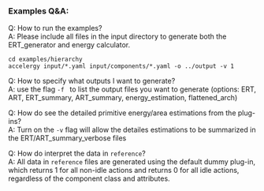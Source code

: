 ### Examples Q&A:  
Q: How to run the examples?   
A: Please include all files in the input directory to generate both the ERT_generator and energy calculator.
```
cd examples/hierarchy
accelergy input/*.yaml input/components/*.yaml -o ../output -v 1
```

Q: How to specify what outputs I want to generate?  
A: use the flag ```-f ``` to list the output files you want to generate 
(options: ERT, ART, ERT_summary, ART_summary, energy_estimation, flattened_arch)


Q: How do see the detailed primitive energy/area estimations from the plug-ins?  
A: Turn on the ```-v``` flag will allow the detailes estimations to be summarized in the ERT/ART_summary_verbose files

Q: How do interpret the data in ```reference```?  
A: All data in ```reference``` files are generated using the default dummy plug-in, which returns 1 for all non-idle actions
   and returns 0 for all idle actions, regardless of the component class and attributes.